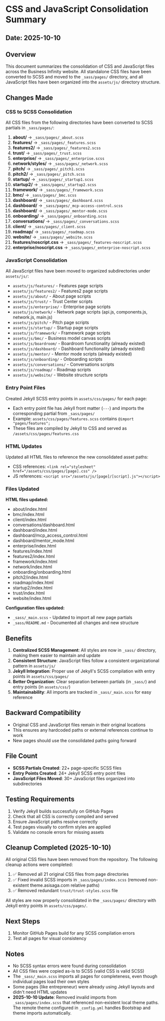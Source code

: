 # CSS and JavaScript Consolidation Summary

## Date: 2025-10-10

## Overview

This document summarizes the consolidation of CSS and JavaScript files across the Business Infinity website. All standalone CSS files have been converted to SCSS and moved to the `_sass/pages/` directory, and all JavaScript files have been organized into the `assets/js/` directory structure.

## Changes Made

### CSS to SCSS Consolidation

All CSS files from the following directories have been converted to SCSS partials in `_sass/pages/`:

1. **about/** → `_sass/pages/_about.scss`
2. **features/** → `_sass/pages/_features.scss`
3. **features2/** → `_sass/pages/_features2.scss`
4. **trust/** → `_sass/pages/_trust.scss`
5. **enterprise/** → `_sass/pages/_enterprise.scss`
6. **network/styles/** → `_sass/pages/_network.scss`
7. **pitch/** → `_sass/pages/_pitch1.scss`
8. **pitch2/** → `_sass/pages/_pitch.scss`
9. **startup/** → `_sass/pages/_startup1.scss`
10. **startup2/** → `_sass/pages/_startup2.scss`
11. **framework/** → `_sass/pages/_framework.scss`
12. **bmc/** → `_sass/pages/_bmc.scss`
13. **dashboard/** → `_sass/pages/_dashboard.scss`
14. **dashboard/** → `_sass/pages/_mcp-access-control.scss`
15. **dashboard/** → `_sass/pages/_mentor-mode.scss`
16. **onboarding/** → `_sass/pages/_onboarding.scss`
17. **conversations/** → `_sass/pages/_conversations.scss`
18. **client/** → `_sass/pages/_client.scss`
19. **roadmap/** → `_sass/pages/_roadmap.scss`
20. **website/** → `_sass/pages/_website.scss`
21. **features/noscript.css** → `_sass/pages/_features-noscript.scss`
22. **enterprise/noscript.css** → `_sass/pages/_enterprise-noscript.scss`

### JavaScript Consolidation

All JavaScript files have been moved to organized subdirectories under `assets/js/`:

- `assets/js/features/` - Features page scripts
- `assets/js/features2/` - Features2 page scripts
- `assets/js/about/` - About page scripts
- `assets/js/trust/` - Trust Center scripts
- `assets/js/enterprise/` - Enterprise page scripts
- `assets/js/network/` - Network page scripts (api.js, components.js, network.js, main.js)
- `assets/js/pitch/` - Pitch page scripts
- `assets/js/startup/` - Startup page scripts
- `assets/js/framework/` - Framework page scripts
- `assets/js/bmc/` - Business model canvas scripts
- `assets/js/boardroom/` - Boardroom functionality (already existed)
- `assets/js/dashboard/` - Dashboard functionality (already existed)
- `assets/js/mentor/` - Mentor mode scripts (already existed)
- `assets/js/onboarding/` - Onboarding scripts
- `assets/js/conversations/` - Conversations scripts
- `assets/js/roadmap/` - Roadmap scripts
- `assets/js/website/` - Website structure scripts

### Entry Point Files

Created Jekyll SCSS entry points in `assets/css/pages/` for each page:

- Each entry point file has Jekyll front matter (`---`) and imports the corresponding partial from `_sass/pages/`
- Example: `assets/css/pages/features.scss` contains `@import "pages/features";`
- These files are compiled by Jekyll to CSS and served as `/assets/css/pages/features.css`

### HTML Updates

Updated all HTML files to reference the new consolidated asset paths:

- CSS references: `<link rel="stylesheet" href="/assets/css/pages/[page].css" />`
- JS references: `<script src="/assets/js/[page]/[script].js"></script>`

### Files Updated

**HTML files updated:**
- about/index.html
- bmc/index.html
- client/index.html
- conversations/dashboard.html
- dashboard/index.html
- dashboard/mcp_access_control.html
- dashboard/mentor_mode.html
- enterprise/index.html
- features/index.html
- features2/index.html
- framework/index.html
- network/index.html
- onboarding/onboarding.html
- pitch2/index.html
- roadmap/index.html
- startup2/index.html
- trust/index.html
- website/index.html

**Configuration files updated:**
- `_sass/_main.scss` - Updated to import all new page partials
- `_sass/README.md` - Documented all changes and new structure

## Benefits

1. **Centralized SCSS Management**: All styles are now in `_sass/` directory, making them easier to maintain and update
2. **Consistent Structure**: JavaScript files follow a consistent organizational pattern in `assets/js/`
3. **Jekyll Integration**: Proper use of Jekyll's SCSS compilation with entry points in `assets/css/pages/`
4. **Better Organization**: Clear separation between partials (in `_sass/`) and entry points (in `assets/css/`)
5. **Maintainability**: All imports are tracked in `_sass/_main.scss` for easy reference

## Backward Compatibility

- Original CSS and JavaScript files remain in their original locations
- This ensures any hardcoded paths or external references continue to work
- New pages should use the consolidated paths going forward

## File Count

- **SCSS Partials Created**: 22+ page-specific SCSS files
- **Entry Points Created**: 24+ Jekyll SCSS entry point files
- **JavaScript Files Moved**: 30+ JavaScript files organized into subdirectories

## Testing Requirements

1. Verify Jekyll builds successfully on GitHub Pages
2. Check that all CSS is correctly compiled and served
3. Ensure JavaScript paths resolve correctly
4. Test pages visually to confirm styles are applied
5. Validate no console errors for missing assets

## Cleanup Completed (2025-10-10)

All original CSS files have been removed from the repository. The following cleanup actions were completed:

1. ✅ Removed all 21 original CSS files from page directories
2. ✅ Fixed invalid SCSS imports in `_sass/pages/index.scss` (removed non-existent theme.asisaga.com relative paths)
3. ✅ Removed redundant `trust/trust-styles.scss` file

All styles are now properly consolidated in the `_sass/pages/` directory with Jekyll entry points in `assets/css/pages/`.

## Next Steps

1. Monitor GitHub Pages build for any SCSS compilation errors
2. Test all pages for visual consistency

## Notes

- No SCSS syntax errors were found during consolidation
- All CSS files were copied as-is to SCSS (valid CSS is valid SCSS)
- The `_sass/_main.scss` imports all pages for completeness, even though individual pages load their own styles
- Some pages (like entrepreneur) were already using Jekyll layouts and didn't need HTML updates
- **2025-10-10 Update**: Removed invalid imports from `_sass/pages/index.scss` that referenced non-existent local theme paths. The remote theme configured in `_config.yml` handles Bootstrap and theme imports automatically.
